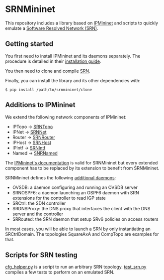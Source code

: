 # SRNMininet

This repository includes a library based on [IPMininet](https://github.com/cnp3/ipmininet)
and scripts to quickly emulate
a [Software Resolved Network \(SRN)](https://github.com/segment-routing/srn).

## Getting started

You first need to install IPMininet and its daemons separately.
The procedure is detailed in their
[installation guide](https://ipmininet.readthedocs.io/en/latest/install.html).

You then need to clone and compile [SRN](https://github.com/segment-routing/srn).

Finally, you can install the library and its other dependencies with:

```shell
$ pip install /path/to/srnmininet/clone
```

## Additions to IPMininet

We extend the following network components of IPMininet:

- IPTopo -> [SRNTopo](srnmininet/srntopo.py)
- IPNet -> [SRNNet](srnmininet/srnnet.py)
- Router -> [SRNRouter](srnmininet/srnrouter.py)
- IPHost -> [SRNHost](srnmininet/srnhost.py)
- IPIntf -> [SRNIntf](srnmininet/link.py)
- Named -> [SNRNamed](srnmininet/config/config.py)

The [IPMininet's documentation](https://ipmininet.readthedocs.io/en/latest/index.html)
is valid for SRNMininet but every extended component
has to be replaced by its extension to benefit from SRNMininet.

SRNMininet defines the following [additional daemons](srnmininet/config/config.py):

- OVSDB: a daemon configuring and running an OVSDB server
- SRNOSPF6: a daemon launching an OSPF6 daemon with SRN extensions for the controller to read IGP state
- SRCtrl: the SDN controller
- SRDNSProxy: the DNS proxy that interfaces the client with the DNS server and the controller
- SRRouted: the SRN daemon that setup SRv6 policies on access routers

In most cases, you will be able to launch a SRN by only instantiating
an SRCtrlDomain.
The topologies SquareAxA and CompTopo are examples for that.

## Scripts for SRN testing

[cfg_helper.py](scripts/cfg_helper.py) is a script to run an arbitrary SRN topology.
[test_srn.py](scripts/test_srn.py) compiles a few tests to perform on an emulated SRN.
